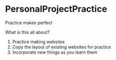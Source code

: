 # PersonalProjectPractice
Practice makes perfect

What is this all about?
        <ol>
            <li>Practice making websites</li>
            <li>Copy the layout of existing websites for practice</li>
            <li>Incorporate new things as you learn them</li>
        </ol>

